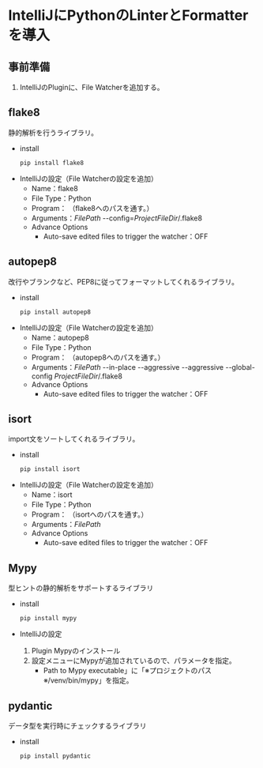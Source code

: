 # IntelliJにPythonのLinterとFormatterを導入
## 事前準備
1. IntelliJのPluginに、File Watcherを追加する。

## flake8
静的解析を行うライブラリ。
* install
    ```
    pip install flake8
    ```
* IntelliJの設定（File Watcherの設定を追加）
    * Name：flake8
    * File Type：Python
    * Program： （flake8へのパスを通す。）
    * Arguments：$FilePath$ --config=$ProjectFileDir$/.flake8
    * Advance Options
        * Auto-save edited files to trigger the watcher：OFF

## autopep8
改行やブランクなど、PEP8に従ってフォーマットしてくれるライブラリ。
* install
    ```
    pip install autopep8
    ```
* IntelliJの設定（File Watcherの設定を追加）
    * Name：autopep8
    * File Type：Python
    * Program： （autopep8へのパスを通す。）
    * Arguments：$FilePath$ --in-place --aggressive --aggressive --global-config $ProjectFileDir$/.flake8
    * Advance Options
        * Auto-save edited files to trigger the watcher：OFF

## isort
import文をソートしてくれるライブラリ。
* install
    ```
    pip install isort
    ```
* IntelliJの設定（File Watcherの設定を追加）
    * Name：isort
    * File Type：Python
    * Program： （isortへのパスを通す。）
    * Arguments：$FilePath$
    * Advance Options
        * Auto-save edited files to trigger the watcher：OFF

## Mypy
型ヒントの静的解析をサポートするライブラリ
* install
    ```
    pip install mypy
    ```

* IntelliJの設定
    1. Plugin Mypyのインストール
    2. 設定メニューにMypyが追加されているので、パラメータを指定。
        * Path to Mypy executable」に「※プロジェクトのパス※/venv/bin/mypy」を指定。
        
## pydantic
データ型を実行時にチェックするライブラリ
* install
    ```
    pip install pydantic
    ```
